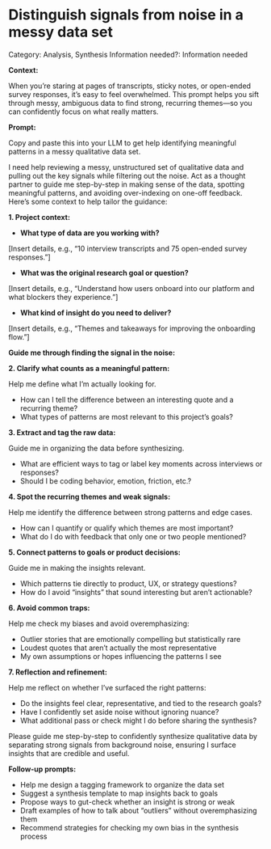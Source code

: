 # Distinguish signals from noise in a messy data set

Category: Analysis, Synthesis
Information needed?: Information needed

**Context:**

When you’re staring at pages of transcripts, sticky notes, or open-ended survey responses, it’s easy to feel overwhelmed. This prompt helps you sift through messy, ambiguous data to find strong, recurring themes—so you can confidently focus on what really matters.

**Prompt:**

Copy and paste this into your LLM to get help identifying meaningful patterns in a messy qualitative data set.

I need help reviewing a messy, unstructured set of qualitative data and pulling out the key signals while filtering out the noise. Act as a thought partner to guide me step-by-step in making sense of the data, spotting meaningful patterns, and avoiding over-indexing on one-off feedback. Here’s some context to help tailor the guidance:

**1. Project context:**

- **What type of data are you working with?**

[Insert details, e.g., “10 interview transcripts and 75 open-ended survey responses.”]

- **What was the original research goal or question?**

[Insert details, e.g., “Understand how users onboard into our platform and what blockers they experience.”]

- **What kind of insight do you need to deliver?**

[Insert details, e.g., “Themes and takeaways for improving the onboarding flow.”]

**Guide me through finding the signal in the noise:**

**2. Clarify what counts as a meaningful pattern:**

Help me define what I’m actually looking for.

- How can I tell the difference between an interesting quote and a recurring theme?
- What types of patterns are most relevant to this project’s goals?

**3. Extract and tag the raw data:**

Guide me in organizing the data before synthesizing.

- What are efficient ways to tag or label key moments across interviews or responses?
- Should I be coding behavior, emotion, friction, etc.?

**4. Spot the recurring themes and weak signals:**

Help me identify the difference between strong patterns and edge cases.

- How can I quantify or qualify which themes are most important?
- What do I do with feedback that only one or two people mentioned?

**5. Connect patterns to goals or product decisions:**

Guide me in making the insights relevant.

- Which patterns tie directly to product, UX, or strategy questions?
- How do I avoid “insights” that sound interesting but aren’t actionable?

**6. Avoid common traps:**

Help me check my biases and avoid overemphasizing:

- Outlier stories that are emotionally compelling but statistically rare
- Loudest quotes that aren’t actually the most representative
- My own assumptions or hopes influencing the patterns I see

**7. Reflection and refinement:**

Help me reflect on whether I’ve surfaced the right patterns:

- Do the insights feel clear, representative, and tied to the research goals?
- Have I confidently set aside noise without ignoring nuance?
- What additional pass or check might I do before sharing the synthesis?

Please guide me step-by-step to confidently synthesize qualitative data by separating strong signals from background noise, ensuring I surface insights that are credible and useful.

**Follow-up prompts:**

- Help me design a tagging framework to organize the data set
- Suggest a synthesis template to map insights back to goals
- Propose ways to gut-check whether an insight is strong or weak
- Draft examples of how to talk about “outliers” without overemphasizing them
- Recommend strategies for checking my own bias in the synthesis process